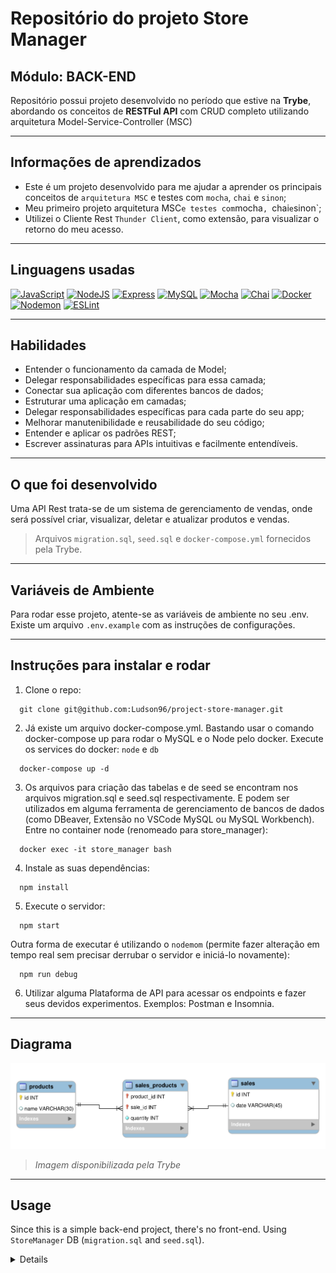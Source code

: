 # Repositório do projeto Store Manager
 ## Módulo: BACK-END
 
  Repositório possui projeto desenvolvido no período que estive na <b>Trybe</b>, abordando os conceitos de <b>RESTFul API</b> com CRUD completo utilizando arquitetura Model-Service-Controller (MSC)
  
---
## Informações de aprendizados

- Este é um projeto desenvolvido para me ajudar a aprender os principais conceitos de `arquitetura MSC` e testes com `mocha`, `chai` e `sinon`;
- Meu primeiro projeto arquitetura MSC` e testes com `mocha`, `chai` e `sinon`;
- Utilizei o Cliente Rest `Thunder Client`, como extensão, para visualizar o retorno do meu acesso.
---
## Linguagens usadas

[![JavaScript][JavaScript-logo]][JavaScript-url]
[![NodeJS][NodeJS-logo]][NodeJS-url]
[![Express][Express-logo]][Express-url]
[![MySQL][MySQL-logo]][MySQL-url]
[![Mocha][Mocha-logo]][Mocha-url]
[![Chai][Chai-logo]][Chai-url]
[![Docker][Docker-logo]][Docker-url]
[![Nodemon][Nodemon-logo]][Nodemon-url]
[![ESLint][ESLint-logo]][ESLint-url]

---

## Habilidades

- Entender o funcionamento da camada de Model;
- Delegar responsabilidades específicas para essa camada;
- Conectar sua aplicação com diferentes bancos de dados;
- Estruturar uma aplicação em camadas;
- Delegar responsabilidades específicas para cada parte do seu app;
- Melhorar manutenibilidade e reusabilidade do seu código;
- Entender e aplicar os padrões REST;
- Escrever assinaturas para APIs intuitivas e facilmente entendíveis.

---
## O que foi desenvolvido

Uma API Rest trata-se de um sistema de gerenciamento de vendas, onde será possível criar, visualizar, deletar e atualizar produtos e vendas.
> Arquivos `migration.sql`, `seed.sql` e `docker-compose.yml` fornecidos pela Trybe.
---
## Variáveis de Ambiente

Para rodar esse projeto, atente-se as variáveis de ambiente no seu .env. Existe um arquivo `.env.example` com as instruções de configurações.

---
## Instruções para instalar e rodar

1. Clone o repo:
```
  git clone git@github.com:Ludson96/project-store-manager.git
```
2. Já existe um arquivo docker-compose.yml. Bastando usar o comando docker-compose up para rodar o MySQL e o Node pelo docker. Execute os services do docker: `node` e `db` 
```
  docker-compose up -d
```
3. Os arquivos para criação das tabelas e de seed se encontram nos arquivos migration.sql e seed.sql respectivamente. E podem ser utilizados em alguma ferramenta de gerenciamento de bancos de dados (como DBeaver, Extensão no VSCode MySQL ou MySQL Workbench). Entre no container node (renomeado para store_manager):
```
  docker exec -it store_manager bash
```
4. Instale as suas dependências:
```
  npm install
```
5. Execute o servidor:

```
  npm start
```
Outra forma de executar é utilizando o `nodemom` (permite fazer alteração em tempo real sem precisar derrubar o servidor e iniciá-lo novamente):
```
  npm run debug
```
6. Utilizar alguma Plataforma de API para acessar os endpoints e fazer seus devidos experimentos. Exemplos: Postman e Insomnia.

---

## Diagrama

![Diagrama de relacionamentos das tabelas](diagrama.png)

> _Imagem disponibilizada pela Trybe_

---
## Usage

Since this is a simple back-end project, there's no front-end.
Using `StoreManager` DB (`migration.sql` and `seed.sql`).

<details>

### Products Route

#### GET `/products`
- Lists all products in the format:
```json
[
  {
    "id": 1,
    "name": "Thor's Hammer"
  },
  {
    "id": 2,
    "name": "Ion Cannon"
  }
  /* ... */
]
```

#### GET `/products/:id`
- Takes a number parameter, and, if the id is an existing product, will return the info:
```json
{
  "id": 1,
  "name": "Thor's Hammer"
}
```

#### GET `/products/search`
- The query param should follow the format:
```
  /products/search?q=hammer
```
- If there's a corresponding item, the response will be like:
```json
[
  {
    "id": 1,
    "name": "Thor's Hammer"
  }
]
```
- If there's no parameter, the response will return all of the products:
```json
[
  {
    "id": 1,
    "name": "Thor's Hammer"
  },
  {
    "id": 2,
    "name": "Ion Cannon"
  }
  /* ... */
]
```

#### POST `/products`
- Creates a new product.
- The product name must have at least 5 characters and the body should have the following format:
```json
{
  "name": "Product Name"
}
```
- If the product is successfully created, the response should be like:
```json
{
  "id": 4,
  "name": "Product Name"
}
```

#### PUT `/products/:id`
- Takes a number parameter, and updates the product, if it exists
- The body should follow the format:
```json
{
  "name": "Loki's Hammer"
}
```
- When successfully updating, the response should be like:
```json
{
  "id": 1,
  "name": "Loki's Hammer"
}
```

#### DELETE `/products/:id`
- Takes a number parameter, and deletes the product, if it exists
- Will return a HTTP `204` status if the product is deleted.

### Sales Route

#### GET `/sales`
- Lists all sales in the format:
```json
[
  {
    "saleId": 1,
    "date": "2022-11-11T04:54:29.000Z",
    "productId": 1,
    "quantity": 10
  },
  {
    "saleId": 1,
    "date": "2022-11-11T04:54:54.000Z",
    "productId": 2,
    "quantity": 10
  }
  /* ... */
]
```

#### GET `/sales/:id`
- Takes a number parameter, and, if the id is an existing sale, will return the info:
```json
[
  {
    "date": "2022-11-11T04:54:29.000Z",
    "productId": 1,
    "quantity": 10
  },
  {
    "date": "2022-11-11T04:54:54.000Z",
    "productId": 2,
    "quantity": 10
  }
  /* ... */
]
```

#### POST `/sales`
- Creates a new sale
- The body should have the following format:
```json
[
  {
    "productId": 1,
    "quantity": 10
  },
  {
    "productId": 2,
    "quantity": 1
  }
]
```
- If the sale is successfully created, the response should be like:
```json
{
  "id": 3,
  "itemsSold": [
    {
      "productId": 1,
      "quantity": 10
    },
    {
      "productId": 2,
      "quantity": 1
    }
  ]
}
```

#### PUT `/sales/:id`
- Takes a number parameter, and updates the sale, if it exists
- The body should follow the format:
```json
[
  {
    "productId": 1,
    "quantity": 5
  },
  {
    "productId": 2,
    "quantity": 3
  }
]
```
- When successfully updating, the response should be like:
```json
{
  "saleId": 1,
  "itemsUpdated": [
    {
      "productId": 1,
      "quantity": 5
    },
    {
      "productId": 2,
      "quantity": 3
    }
  ]
}
```

#### DELETE `/sales/:id`
- Takes a number parameter, and deletes the sale, if it exists
- Will return a HTTP `204` status if the sale is successfully deleted.
 </details>

[JavaScript-logo]: https://img.shields.io/badge/javascript-%23323330.svg?style=for-the-badge&logo=javascript&logoColor=%23F7DF1E
[JavaScript-url]: https://www.javascript.com/
[NodeJS-logo]: https://img.shields.io/badge/node.js-6DA55F?style=for-the-badge&logo=node.js&logoColor=white
[NodeJS-url]: https://nodejs.org/en/
[Docker-logo]: https://img.shields.io/badge/docker-%230db7ed.svg?style=for-the-badge&logo=docker&logoColor=white
[Docker-url]: https://www.docker.com
[MySQL-logo]: https://img.shields.io/badge/mysql-%2300f.svg?style=for-the-badge&logo=mysql&logoColor=white
[MySQL-url]: https://www.mysql.com
[Express-logo]: https://img.shields.io/badge/express.js-%23404d59.svg?style=for-the-badge&logo=express&logoColor=%2361DAFB
[Express-url]: https://expressjs.com
[Mocha-logo]: https://img.shields.io/badge/-mocha-%238D6748?style=for-the-badge&logo=mocha&logoColor=white
[Mocha-url]: https://mochajs.org
[Nodemon-logo]: https://img.shields.io/badge/Nodemon-76D04B?logo=nodemon&logoColor=fff&style=for-the-badge
[Nodemon-url]: https://www.npmjs.com/package/nodemon
[ESLint-logo]: https://img.shields.io/badge/ESLint-4B3263?style=for-the-badge&logo=eslint&logoColor=white
[ESLint-url]: https://eslint.org/
[Chai-logo]: https://img.shields.io/badge/Chai-A30701?logo=chai&logoColor=fff&style=for-the-badge
[Chai-url]: https://www.chaijs.com